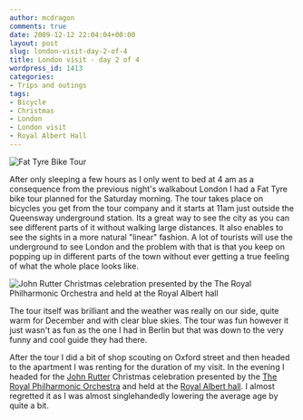 ```yaml
---
author: mcdragon
comments: true
date: 2009-12-12 22:04:04+00:00
layout: post
slug: london-visit-day-2-of-4
title: London visit - day 2 of 4
wordpress_id: 1413
categories:
- Trips and outings
tags:
- Bicycle
- Christmas
- London
- London visit
- Royal Albert Hall
---
```


![Fat Tyre Bike Tour](https://img.mcdowell.si/2009/12/fat_tyre_bike_tour1-1.jpg "Fat Tyre Bike Tour")


After only sleeping a few hours as I only went to bed at 4 am as a consequence from the previous night's walkabout London I had a Fat Tyre bike tour planned for the Saturday morning. The tour takes place on bicycles you get from the tour company and it starts at 11am just outside the Queensway underground station. Its a great way to see the city as you can see different parts of it without walking large distances. It also enables to see the sights in a more natural "linear" fashion. A lot of tourists will use the underground to see London and the problem with that is that you keep on popping up in different parts of the town without ever getting a true feeling of what the whole place looks like.

![John Rutter Christmas celebration presented by the The Royal Philharmonic Orchestra and held at the Royal Albert hall](https://img.mcdowell.si/2009/12/photo1-1.jpg "John Rutter Christmas celebration presented by the The Royal Philharmonic Orchestra and held at the Royal Albert hall")

The tour itself was brilliant and the weather was really on our side, quite warm for December and with clear blue skies. The tour was fun however it just wasn't as fun as the one I had in Berlin but that was down to the very funny and cool guide they had there.

After the tour I did a bit of shop scouting on Oxford street and then headed to the apartment I was renting for the duration of my visit. In the evening I headed for the [John Rutter](http://en.wikipedia.org/wiki/John_Rutter) Christmas celebration presented by the [The Royal Philharmonic Orchestra](http://en.wikipedia.org/wiki/Royal_Philharmonic_Orchestra) and held at the [Royal Albert hall](http://en.wikipedia.org/wiki/Royal_Albert_Hall). I almost regretted it as I was almost singlehandedly lowering the average age by quite a bit.
